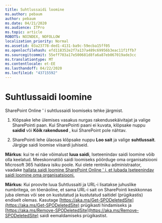 ```yaml
---
title: Suhtlussaidi loomine
ms.author: pebaum
author: pebaum
ms.date: 04/21/2020
ms.audience: ITPro
ms.topic: article
ROBOTS: NOINDEX, NOFOLLOW
localization_priority: Normal
ms.assetid: 03a23778-ded1-4131-ba9c-59ecba15ff05
ms.openlocfilehash: efd118352e2f7a137a489c69956b3eac11f1ffb7
ms.sourcegitcommit: 55eff703a17e500681d8fa6a87eb067019ade3cc
ms.translationtype: MT
ms.contentlocale: et-EE
ms.lasthandoff: 04/22/2020
ms.locfileid: "43715592"
---
```

# <a name="create-a-communication-site"></a>Suhtlussaidi loomine

SharePoint Online ' i suhtlussaidi loomiseks tehke järgmist. 
  
1. Klõpsake lehe ülemises vasakus nurgas rakendusekäivitajat ja valige SharePointi paan. Kui SharePointi paani ei kuvata, klõpsake nuppu **saidid** või **Kõik rakendused** , kui SharePoint pole nähtav. 
    
2. SharePointi lehe ülaosas klõpsake nuppu **Loo sait** ja valige **suhtlussait**. Järgige saidi loomise viisardi juhiseid. 
    
 **Märkus**: kui te ei näe võimalust **luua saidi**, Iseteenindav saidi loomine võib olla keelatud. Meeskonnatöö saidi loomiseks pöörduge oma organisatsiooni Microsoft 365 haldava isiku poole. Kui olete rentniku administraator, vaadake [hallata saidi loomine SharePoint Online ' i, et lubada Iseteenindav saidi loomine oma organisatsiooni.](https://go.microsoft.com/fwlink/?linkid=2018780)
  
 **Märkus:** Kui proovite luua Suhtlussaiti ja URL-i lisatakse juhuslike numbritega, on tõenäoline, et sama URL-i sait on SharePointi keskkonnas juba olemas või see on kustutatud ja kustutatud saitidel (prügikastis) endiselt olemas. Kasutage [https://aka.ms/Get-SPODeletedSite](https://aka.ms/Get-SPODeletedSite) prügikasti hindamiseks ja [https://aka.ms/Remove-SPODeletedSite](https://aka.ms/Remove-SPODeletedSite) saidi eemaldamiseks prügikastist. 
  

